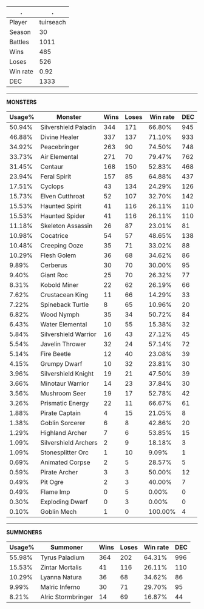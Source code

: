 .|.
|-|-
Player|tuirseach
Season|30
Battles|1011
Wins|485
Loses|526
Win rate|0.92
DEC|1333

---
**MONSTERS**

Usage%|Monster|Wins|Loses|Win rate|DEC|
-|-|-|-|-|-|
50.94%|Silvershield Paladin|344|171|66.80%|945|
46.88%|Divine Healer|337|137|71.10%|933|
34.92%|Peacebringer|263|90|74.50%|748|
33.73%|Air Elemental|271|70|79.47%|762|
31.45%|Centaur|168|150|52.83%|468|
23.94%|Feral Spirit|157|85|64.88%|437|
17.51%|Cyclops|43|134|24.29%|126|
15.73%|Elven Cutthroat|52|107|32.70%|142|
15.53%|Haunted Spirit|41|116|26.11%|110|
15.53%|Haunted Spider|41|116|26.11%|110|
11.18%|Skeleton Assassin|26|87|23.01%|81|
10.98%|Cocatrice|54|57|48.65%|138|
10.48%|Creeping Ooze|35|71|33.02%|88|
10.29%|Flesh Golem|36|68|34.62%|86|
9.89%|Cerberus|30|70|30.00%|95|
9.40%|Giant Roc|25|70|26.32%|77|
8.31%|Kobold Miner|22|62|26.19%|66|
7.62%|Crustacean King|11|66|14.29%|33|
7.22%|Spineback Turtle|8|65|10.96%|20|
6.82%|Wood Nymph|35|34|50.72%|84|
6.43%|Water Elemental|10|55|15.38%|32|
5.84%|Silvershield Warrior|16|43|27.12%|45|
5.54%|Javelin Thrower|32|24|57.14%|72|
5.14%|Fire Beetle|12|40|23.08%|39|
4.15%|Grumpy Dwarf|10|32|23.81%|30|
3.96%|Silvershield Knight|19|21|47.50%|39|
3.66%|Minotaur Warrior|14|23|37.84%|30|
3.56%|Mushroom Seer|19|17|52.78%|42|
3.26%|Prismatic Energy|22|11|66.67%|61|
1.88%|Pirate Captain|4|15|21.05%|8|
1.38%|Goblin Sorcerer|6|8|42.86%|20|
1.29%|Highland Archer|7|6|53.85%|15|
1.09%|Silvershield Archers|2|9|18.18%|3|
1.09%|Stonesplitter Orc|1|10|9.09%|1|
0.69%|Animated Corpse|2|5|28.57%|5|
0.59%|Pirate Archer|3|3|50.00%|12|
0.49%|Pit Ogre|2|3|40.00%|7|
0.49%|Flame Imp|0|5|0.00%|0|
0.30%|Exploding Dwarf|0|3|0.00%|0|
0.10%|Goblin Mech|1|0|100.00%|4|

---
**SUMMONERS**

Usage%|Summoner|Wins|Loses|Win rate|DEC|
-|-|-|-|-|-|
55.98%|Tyrus Paladium|364|202|64.31%|996|
15.53%|Zintar Mortalis|41|116|26.11%|110|
10.29%|Lyanna Natura|36|68|34.62%|86|
9.99%|Malric Inferno|30|71|29.70%|95|
8.21%|Alric Stormbringer|14|69|16.87%|44|
